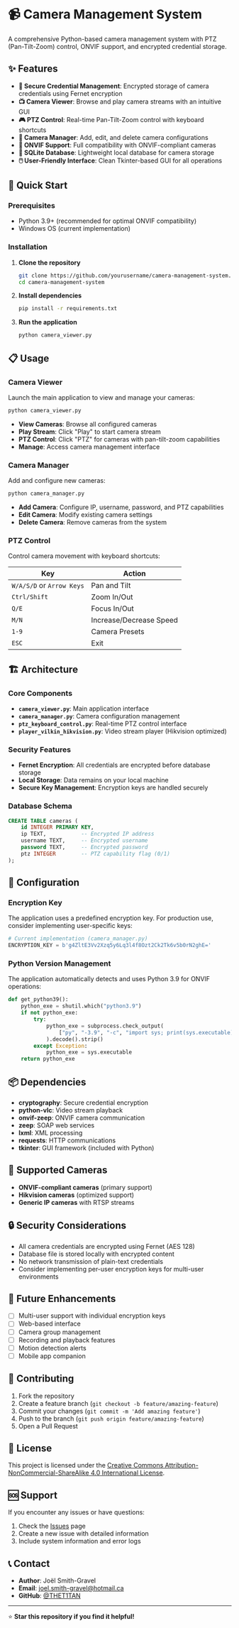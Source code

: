 # 📹 Camera Management System

A comprehensive Python-based camera management system with PTZ (Pan-Tilt-Zoom) control, ONVIF support, and encrypted credential storage.

## ✨ Features

- **🔐 Secure Credential Management**: Encrypted storage of camera credentials using Fernet encryption
- **📺 Camera Viewer**: Browse and play camera streams with an intuitive GUI
- **🎮 PTZ Control**: Real-time Pan-Tilt-Zoom control with keyboard shortcuts
- **🔧 Camera Manager**: Add, edit, and delete camera configurations
- **📡 ONVIF Support**: Full compatibility with ONVIF-compliant cameras
- **💾 SQLite Database**: Lightweight local database for camera storage
- **🖱️ User-Friendly Interface**: Clean Tkinter-based GUI for all operations

## 🚀 Quick Start

### Prerequisites

- Python 3.9+ (recommended for optimal ONVIF compatibility)
- Windows OS (current implementation)

### Installation

1. **Clone the repository**
   ```bash
   git clone https://github.com/yourusername/camera-management-system.git
   cd camera-management-system
   ```

2. **Install dependencies**
   ```bash
   pip install -r requirements.txt
   ```

3. **Run the application**
   ```bash
   python camera_viewer.py
   ```

## 📋 Usage

### Camera Viewer
Launch the main application to view and manage your cameras:
```bash
python camera_viewer.py
```

- **View Cameras**: Browse all configured cameras
- **Play Stream**: Click "Play" to start camera stream
- **PTZ Control**: Click "PTZ" for cameras with pan-tilt-zoom capabilities
- **Manage**: Access camera management interface

### Camera Manager
Add and configure new cameras:
```bash
python camera_manager.py
```

- **Add Camera**: Configure IP, username, password, and PTZ capabilities
- **Edit Camera**: Modify existing camera settings
- **Delete Camera**: Remove cameras from the system

### PTZ Control
Control camera movement with keyboard shortcuts:

| Key | Action |
|-----|--------|
| `W/A/S/D` or `Arrow Keys` | Pan and Tilt |
| `Ctrl/Shift` | Zoom In/Out |
| `Q/E` | Focus In/Out |
| `M/N` | Increase/Decrease Speed |
| `1-9` | Camera Presets |
| `ESC` | Exit |

## 🏗️ Architecture

### Core Components

- **`camera_viewer.py`**: Main application interface
- **`camera_manager.py`**: Camera configuration management
- **`ptz_keyboard_control.py`**: Real-time PTZ control interface
- **`player_vilkin_hikvision.py`**: Video stream player (Hikvision optimized)

### Security Features

- **Fernet Encryption**: All credentials are encrypted before database storage
- **Local Storage**: Data remains on your local machine
- **Secure Key Management**: Encryption keys are handled securely

### Database Schema

```sql
CREATE TABLE cameras (
    id INTEGER PRIMARY KEY,
    ip TEXT,           -- Encrypted IP address
    username TEXT,     -- Encrypted username
    password TEXT,     -- Encrypted password
    ptz INTEGER        -- PTZ capability flag (0/1)
);
```

## 🔧 Configuration

### Encryption Key
The application uses a predefined encryption key. For production use, consider implementing user-specific keys:

```python
# Current implementation (camera_manager.py)
ENCRYPTION_KEY = b'g4ZltE3Vv2Xzq5y6Lq3l4f8Ozt2Ck2Tk6v5b0rN2ghE='
```

### Python Version Management
The application automatically detects and uses Python 3.9 for ONVIF operations:

```python
def get_python39():
    python_exe = shutil.which("python3.9")
    if not python_exe:
        try:
            python_exe = subprocess.check_output(
                ["py", "-3.9", "-c", "import sys; print(sys.executable)"]
            ).decode().strip()
        except Exception:
            python_exe = sys.executable
    return python_exe
```

## 📦 Dependencies

- **cryptography**: Secure credential encryption
- **python-vlc**: Video stream playback
- **onvif-zeep**: ONVIF camera communication
- **zeep**: SOAP web services
- **lxml**: XML processing
- **requests**: HTTP communications
- **tkinter**: GUI framework (included with Python)

## 🎯 Supported Cameras

- **ONVIF-compliant cameras** (primary support)
- **Hikvision cameras** (optimized support)
- **Generic IP cameras** with RTSP streams

## 🔒 Security Considerations

- All camera credentials are encrypted using Fernet (AES 128)
- Database file is stored locally with encrypted content
- No network transmission of plain-text credentials
- Consider implementing per-user encryption keys for multi-user environments

## 🚧 Future Enhancements

- [ ] Multi-user support with individual encryption keys
- [ ] Web-based interface
- [ ] Camera group management
- [ ] Recording and playback features
- [ ] Motion detection alerts
- [ ] Mobile app companion

## 🤝 Contributing

1. Fork the repository
2. Create a feature branch (`git checkout -b feature/amazing-feature`)
3. Commit your changes (`git commit -m 'Add amazing feature'`)
4. Push to the branch (`git push origin feature/amazing-feature`)
5. Open a Pull Request

## 📝 License

This project is licensed under the [Creative Commons Attribution-NonCommercial-ShareAlike 4.0 International License](https://creativecommons.org/licenses/by-nc-sa/4.0/).

## 🆘 Support

If you encounter any issues or have questions:

1. Check the [Issues](https://github.com/THET1TAN/camera-management-system/issues) page
2. Create a new issue with detailed information
3. Include system information and error logs

## 📞 Contact

- **Author**: Joël Smith-Gravel
- **Email**: joel.smith-gravel@hotmail.ca
- **GitHub**: [@THET1TAN](https://github.com/THET1TAN)

---

⭐ **Star this repository if you find it helpful!**
